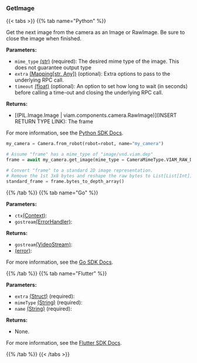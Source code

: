 ### GetImage

{{< tabs >}}
{{% tab name="Python" %}}

Get the next image from the camera as an Image or RawImage. Be sure to close the image when finished.

**Parameters:**

- `mime_type` [(str)](https://docs.python.org/3/library/stdtypes.html#text-sequence-type-str) (required): The desired mime type of the image. This does not guarantee output type
- `extra` [(Mapping[str, Any])](<INSERT PARAM TYPE LINK>) (optional): Extra options to pass to the underlying RPC call.
- `timeout` [(float)](<INSERT PARAM TYPE LINK>) (optional): An option to set how long to wait (in seconds) before calling a time-out and closing the underlying RPC call.

**Returns:**

- [(PIL.Image.Image | viam.components.camera.RawImage)](INSERT RETURN TYPE LINK): The frame

For more information, see the [Python SDK Docs](https://python.viam.dev/autoapi/viam/components/camera/client/index.html#viam.components.camera.client.CameraClient.get_image).

``` python {class="line-numbers linkable-line-numbers"}
my_camera = Camera.from_robot(robot=robot, name="my_camera")

# Assume "frame" has a mime_type of "image/vnd.viam.dep"
frame = await my_camera.get_image(mime_type = CameraMimeType.VIAM_RAW_DEPTH)

# Convert "frame" to a standard 2D image representation.
# Remove the 1st 3x8 bytes and reshape the raw bytes to List[List[Int]].
standard_frame = frame.bytes_to_depth_array()
```

{{% /tab %}}
{{% tab name="Go" %}}

**Parameters:**

- `ctx`[(Context)](https://pkg.go.dev/context#Context):
- `gostream`[(ErrorHandler)](https://pkg.go.dev/go.viam.com/rdk@v0.26.0/gostream#ErrorHandler):

**Returns:**

- `gostream`[(VideoStream)](https://pkg.go.dev/go.viam.com/rdk@v0.26.0/gostream#VideoStream):
- [(error)](https://pkg.go.dev/builtin#error):

For more information, see the [Go SDK Docs](https://pkg.go.dev/go.viam.com/rdk/components/camera#VideoSource).

{{% /tab %}}
{{% tab name="Flutter" %}}

**Parameters:**

- `extra` [(Struct)](<INSERT PARAM TYPE LINK>) (required):
- `mimeType` [(String)](https://api.flutter.dev/flutter/dart-core/String-class.html) (required):
- `name` [(String)](https://api.flutter.dev/flutter/dart-core/String-class.html) (required):

**Returns:**

- None.

For more information, see the [Flutter SDK Docs](https://flutter.viam.dev/viam_protos.component.camera/CameraServiceClient/getImage.html).

{{% /tab %}}
{{< /tabs >}}
